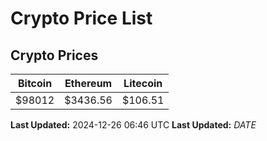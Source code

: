 # Crypto Price List

## Crypto Prices
| Bitcoin | Ethereum | Litecoin |
| ------- | -------- | -------- |
| $98012 | $3436.56 | $106.51 |
**Last Updated:** 2024-12-26 06:46 UTC
**Last Updated:** $DATE$
